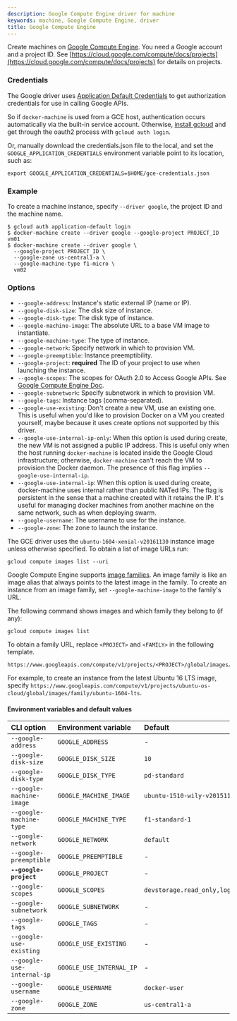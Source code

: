 ```yaml
---
description: Google Compute Engine driver for machine
keywords: machine, Google Compute Engine, driver
title: Google Compute Engine
---
```


Create machines on [Google Compute Engine](https://cloud.google.com/compute/).
You need a Google account and a project ID.
See [https://cloud.google.com/compute/docs/projects](https://cloud.google.com/compute/docs/projects) for details on projects.

### Credentials

The Google driver uses [Application Default Credentials](https://developers.google.com/identity/protocols/application-default-credentials)
to get authorization credentials for use in calling Google APIs.

So if `docker-machine` is used from a GCE host, authentication occurs automatically
via the built-in service account.
Otherwise, [install gcloud](https://cloud.google.com/sdk/) and get
through the oauth2 process with `gcloud auth login`.

Or, manually download the credentials.json file to the local, and set the `GOOGLE_APPLICATION_CREDENTIALS` environment variable point to its location, such as:

    export GOOGLE_APPLICATION_CREDENTIALS=$HOME/gce-credentials.json

### Example

To create a machine instance, specify `--driver google`, the project ID and the machine name.

    $ gcloud auth application-default login
    $ docker-machine create --driver google --google-project PROJECT_ID vm01
    $ docker-machine create --driver google \
      --google-project PROJECT_ID \
      --google-zone us-central1-a \
      --google-machine-type f1-micro \
      vm02

### Options

-   `--google-address`: Instance's static external IP (name or IP).
-   `--google-disk-size`: The disk size of instance.
-   `--google-disk-type`: The disk type of instance.
-   `--google-machine-image`: The absolute URL to a base VM image to instantiate.
-   `--google-machine-type`: The type of instance.
-   `--google-network`: Specify network in which to provision VM.
-   `--google-preemptible`: Instance preemptibility.
-   `--google-project`: **required** The ID of your project to use when launching the instance.
-   `--google-scopes`: The scopes for OAuth 2.0 to Access Google APIs. See [Google Compute Engine Doc](https://cloud.google.com/storage/docs/authentication).
-   `--google-subnetwork`: Specify subnetwork in which to provision VM.
-   `--google-tags`: Instance tags (comma-separated).
-   `--google-use-existing`: Don't create a new VM, use an existing one. This is useful when you'd like to provision Docker on a VM you created yourself, maybe because it uses create options not supported by this driver.
-   `--google-use-internal-ip-only`: When this option is used during create, the new VM is not assigned a public IP address. This is useful only when the host running `docker-machine` is located inside the Google Cloud infrastructure; otherwise, `docker-machine` can't reach the VM to provision the Docker daemon. The presence of this flag implies `--google-use-internal-ip`.
-   `--google-use-internal-ip`: When this option is used during create, docker-machine uses internal rather than public NATed IPs. The flag is persistent in the sense that a machine created with it retains the IP. It's useful for managing docker machines from another machine on the same network, such as when deploying swarm.
-   `--google-username`: The username to use for the instance.
-   `--google-zone`: The zone to launch the instance.

The GCE driver uses the `ubuntu-1604-xenial-v20161130` instance image unless otherwise specified. To obtain a
list of image URLs run:

    gcloud compute images list --uri

Google Compute Engine supports [image families](https://cloud.google.com/compute/docs/images#image_families).
An image family is like an image alias that always points to the latest image in the family. To create an
instance from an image family, set `--google-machine-image` to the family's URL.

The following command shows images and which family they belong to (if any):

    gcloud compute images list

To obtain a family URL, replace `<PROJECT>` and `<FAMILY>` in the following template.

    https://www.googleapis.com/compute/v1/projects/<PROJECT>/global/images/family/<FAMILY>

For example, to create an instance from the latest Ubuntu 16 LTS image, specify
`https://www.googleapis.com/compute/v1/projects/ubuntu-os-cloud/global/images/family/ubuntu-1604-lts`.

#### Environment variables and default values

| CLI option                 | Environment variable     | Default                              |
|:---------------------------|:-------------------------|:-------------------------------------|
| `--google-address`         | `GOOGLE_ADDRESS`         | -                                    |
| `--google-disk-size`       | `GOOGLE_DISK_SIZE`       | `10`                                 |
| `--google-disk-type`       | `GOOGLE_DISK_TYPE`       | `pd-standard`                        |
| `--google-machine-image`   | `GOOGLE_MACHINE_IMAGE`   | `ubuntu-1510-wily-v20151114`         |
| `--google-machine-type`    | `GOOGLE_MACHINE_TYPE`    | `f1-standard-1`                      |
| `--google-network`         | `GOOGLE_NETWORK`         | `default`                            |
| `--google-preemptible`     | `GOOGLE_PREEMPTIBLE`     | -                                    |
| **`--google-project`**     | `GOOGLE_PROJECT`         | -                                    |
| `--google-scopes`          | `GOOGLE_SCOPES`          | `devstorage.read_only,logging.write` |
| `--google-subnetwork`      | `GOOGLE_SUBNETWORK`      | -                                    |
| `--google-tags`            | `GOOGLE_TAGS`            | -                                    |
| `--google-use-existing`    | `GOOGLE_USE_EXISTING`    | -                                    |
| `--google-use-internal-ip` | `GOOGLE_USE_INTERNAL_IP` | -                                    |
| `--google-username`        | `GOOGLE_USERNAME`        | `docker-user`                        |
| `--google-zone`            | `GOOGLE_ZONE`            | `us-central1-a`                      |
